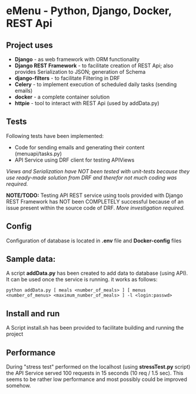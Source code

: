 # eMenu - Python, Django, Docker, REST Api

## Project uses 
- **Django** - as web framework with ORM functionality
- **Django REST Framework** - to facilitate creation of REST Api; also provides Serialization to JSON; generation of Schema
- **django-filters** - to facilitate Filtering in DRF
- **Celery** - to implement execution of scheduled daily tasks (sending emails)
- **docker** - a complete container solution
- **httpie** - tool to interact with REST Api (used by addData.py)

## Tests
Following tests have been implemented:
- Code for sending emails and generating their content (menuapi/tasks.py)
- API Service using DRF client for testing APIViews


*Views and Serialization have NOT been tested with unit-tests because they use ready-made solution from DRF
and therefor not much coding was required.*

**NOTE/TODO:**
Testing API REST service using tools provided with Django REST Framework has NOT been COMPLETELY successful because of an issue present within the source code of DRF. 
*More investigation required.*

## Config 
Configuration of database is located  in **.env** file and **Docker-config** files

## Sample data:
A script **addData.py** has been created to add data to database (using API).
It can be used once the service is running.
it works as follows:
```
python addData.py [ meals <number_of_meals> ] [ menus <number_of_menus> <maximum_number_of_meals> ] -l <login:passwd>
```

## Install and run
A Script install.sh has been provided to facilitate building and running the project
	
## Performance
During "stress test" performed on the localhost (using **stressTest.py** script) the API Service served 100 requests in 15 seconds (10 req / 1.5 sec). This seems to be rather low performance and most possibly could be improved somehow.
	

	
